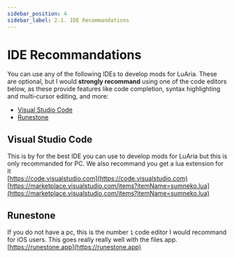 ```yaml
---
sidebar_position: 4
sidebar_label: 2.1. IDE Recommandations
---
```


# IDE Recommandations
You can use any of the following IDEs to develop mods for LuAria. These are optional, but I would **strongly recommand** using one of the code editors below, as these provide features like code completion, syntax highlighting and multi‑cursor editing, and more:

- [Visual Studio Code](https://code.visualstudio.com)
- [Runestone](https://runestone.app)

## Visual Studio Code
This is by for the best IDE you can use to develop mods for LuAria but this is only recommanded for PC. We also recommand you get a lua extension for it  
[https://code.visualstudio.com](https://code.visualstudio.com)  
[https://marketplace.visualstudio.com/items?itemName=sumneko.lua](https://marketplace.visualstudio.com/items?itemName=sumneko.lua)

## Runestone
If you do not have a pc, this is the number `1` code editor I would recommand for iOS users.
This goes really really well with the files app.  
[https://runestone.app](https://runestone.app)